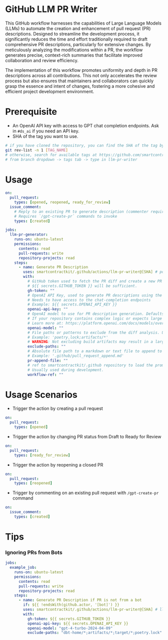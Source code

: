 # GitHub LLM PR Writer

This GitHub workflow harnesses the capabilities of Large Language Models (LLMs)
to automate the creation and enhancement of pull request (PR) descriptions.
Designed to streamline the development process, it significantly reduces the
time and effort traditionally required to draft comprehensive PR descriptions,
particularly for extensive changes. By meticulously analyzing the modifications
within a PR, the workflow generates precise, context-rich summaries that
facilitate improved collaboration and review efficiency.

The implementation of this workflow promotes uniformity and depth in PR
descriptions across all contributions. This not only accelerates the review
process but also ensures that maintainers and collaborators can quickly grasp
the essence and intent of changes, fostering a more cohesive and efficient
project development environment.

# Prerequisite

- An OpenAI API key with access to GPT chat completion endpoints. Ask in
  `#ds_ai` if you need an API key.
- SHA of the tag you want to use.

```bash
# if you have cloned the repository, you can find the SHA of the tag by running
git rev-list -n 1 [TAG_NAME]
# otherwise, search for available tags at https://github.com/smartcontractkit/.github
# from branch dropdown -> tags tab -> type in llm-pr-writer
```

# Usage

```yaml
on:
  pull_request:
    types: [opened, reopened, ready_for_review]
  issue_comment:
    # Reply to an existing PR to generate description (commenter requires PR write access)
    # Requires `/gpt-create-pr` commands to invoke
    types: [created]

jobs:
  llm-pr-generator:
    runs-on: ubuntu-latest
    permissions:
      contents: read
      pull-requests: write
      repository-projects: read
    steps:
      - name: Generate PR Description
        uses: smartcontractkit/.github/actions/llm-pr-writer@[SHA] # points to a specific tag (ie. llm-pr-writer@0.3.0)
        with:
          # GitHub token used to fetch the PR diff and create a new PR comment.
          # ${{ secrets.GITHUB_TOKEN }} will be sufficient.
          gh-token: ""
          # OpenAI API Key, used to generate PR descriptions using the GPT model.
          # Needs to have access to the chat-completion endpoints
          # Example: ${{ secrets.OPENAI_API_KEY }}
          openai-api-key: ""
          # OpenAI model to use for PR description generation. Defaults to 'gpt-3.5-turbo-0125'.
          # If your repository contains complex logic or expects large diffs, use 'gpt-4-turbo-2024-04-09' or newer.
          # Learn more at: https://platform.openai.com/docs/models/overview
          openai-model: ""
          # File paths or patterns to exclude from the diff analysis. Use semicolons (;) to separate multiple paths.
          # Example: 'poetry.lock;artifacts/*'
          # WARNING: Not excluding build artifacts may result in a large diff that may exceed the GPT model's token limit.
          exclude-paths: ""
          # Absolute file path to a markdown or text file to append to the PR message (checklist, etc.)
          # Example: '.github/pull_request_append.md'
          pr-append-file: ""
          # ref to smartcontractkit/.github repository to load the prompt from. Defaults to main.
          # Usually used during development.
          workflow-ref: ""
```

# Usage Scenarios

- Trigger the action by creating a pull request

```yaml
on:
  pull_request:
    types: [opened]
```

- Trigger the action by changing PR status from Draft to Ready for Review

```yaml
on:
  pull_request:
    types: [ready_for_review]
```

- Trigger the action by reopening a closed PR

```yaml
on:
  pull_request:
    types: [reopened]
```

- Trigger by commenting on an existing pull request with `/gpt-create-pr`
  command

```yaml
on:
  issue_comment:
    types: [created]
```

# Tips

### Ignoring PRs from Bots

```yaml
jobs:
  example_job:
    runs-on: ubuntu-latest
    permissions:
      contents: read
      pull-requests: write
      repository-projects: read
    steps:
      - name: Generate PR Description if PR is not from a bot
        if: ${{ !endsWith(github.actor, '[bot]') }}
        uses: smartcontractkit/.github/actions/llm-pr-writer@[SHA] # llm-pr-writer@0.3.0
        with:
          gh-token: ${{ secrets.GITHUB_TOKEN }}
          openai-api-key: ${{ secrets.OPENAI_API_KEY }}
          openai-model: "gpt-4-turbo-2024-04-09"
          exclude-paths: "dbt-home/*;artifacts/*;target/*;poetry.lock"
```
